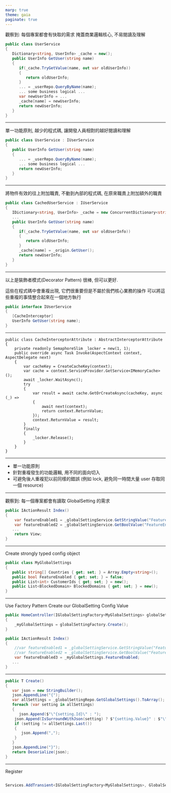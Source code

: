 ```yaml
--- 
marp: true
theme: gaia
paginate: true
---
```

觀察到: 每個專案都會有快取的需求
掩蓋商業邏輯核心, 不易閱讀及理解
```C#
public class UserService
{
   Dictionary<string, UserInfo> _cache = new();
   public UserInfo GetUser(string name)
   {
      if(_cache.TryGetValue(name, out var oldUserInfo))
      {
         return oldUserInfo;
      }
      ... = _userRepo.QueryByName(name);
      ... some business logical ...
      var newUserInfo = ...
      _cache[name] = newUserInfo;
      return newUserInfo;
   }
}
```

---

單一功能原則, 越少的程式碼, 讓開發人員相對的越好閱讀和理解
```C#
public class UserService : IUserService
{
   public UserInfo GetUser(string name)
   {
      ... = _userRepo.QueryByName(name);
      ... some business logical ...
      return newUserInfo;
   }
}
```

---

將物件有效的往上附加職責, 不動到內部的程式碼, 在原來職責上附加額外的職責
```C#
public class CachedUserService : IUserService
{
   IDictionary<string, UserInfo> _cache = new ConcurrentDictionary<string, UserInfo>();
   ...
   public UserInfo GetUser(string name)
   {
      if(_cache.TryGetValue(name, out var oldUserInfo))
      {
         return oldUserInfo;
      }
      _cache[name] = _origin.GetUser();
      return newUserInfo;
   }
}
```


---

以上是裝飾者模式(Decorator Pattern) 很棒, 但可以更好.

這些在程式碼中會重複出現, 
它們很重要但是不屬於我們核心業務的操作
可以將這些重複的事情整合起來在一個地方執行
```C#
public interface IUserService
{
   [CacheInterceptor]
   UserInfo GetUser(string name);
}
```


---

```
public class CacheInterceptorAttribute : AbstractInterceptorAttribute
{
	private readonly SemaphoreSlim _locker = new(1, 1);
	public override async Task Invoke(AspectContext context, AspectDelegate next)
	{
		var cacheKey = CreateCacheKey(context);
		var cache = context.ServiceProvider.GetService<IMemoryCache>();
		await _locker.WaitAsync();
		try
		{
			var result = await cache.GetOrCreateAsync(cacheKey, async (_) =>
			{
				await next(context);
				return context.ReturnValue;
			});
			context.ReturnValue = result;
		}
		finally
		{
			_locker.Release();
		}
	}
}
```


---


* 單一功能原則
* 針對重複發生的功能邏輯, 用不同的面向切入
* 可避免後人重複犯以前同樣的錯誤 (例如 lock, 避免同一時間大量 user 存取同一個 resource)


---

觀察到: 每一個專案都會有讀取 GlobalSetting 的需求
```C#
public IActionResult Index()
{
	var featureEnabled1 = _globalSettingService.GetStringValue("FeatureEnabled") == "true";
	var featureEnabled2 = _globalSettingService.GetBoolValue("FeatureEnabled");
   ...
	return View;
}
```

---

Create strongly typed config object
```C#
public class MyGlobalSettings
{
   public string[] Countries { get; set; } = Array.Empty<string>();
   public bool FeatureEnabled { get; set; } = false;
   public List<int> CustomerIds { get; set; } = new();
   public List<BlockedDomain> BlockedDomains { get; set; } = new();
}
```

---

Use Factory Pattern Create our GlobalSetting Config Value
```C#
public HomeController(IGlobalSettingFactory<MyGlobalSettings> globalSettingFactory)
{
	_myGlobalSettings = globalSettingFactory.Create();
}

public IActionResult Index()
{
	//var featureEnabled1 = _globalSettingService.GetStringValue("FeatureEnabled") == "true";
	//var featureEnabled2 = _globalSettingService.GetBoolValue("FeatureEnabled");
	var featureEnabled3 = _myGlobalSettings.FeatureEnabled;
   ...
}
```

---

```C#
public T Create()
{
   var json = new StringBuilder();
   json.AppendLine("{");
   var allSettings = _globalSettingRepo.GetGlobalSettings().ToArray();
   foreach (var setting in allSettings)
   {
      json.Append($"\"{setting.Id}\" : ");
   	json.Append(IsSurroundWithJson(setting) ? $"{setting.Value}" : $"\"{setting.Value}\"");
   	if (setting != allSettings.Last())
   	{
   	   json.Append(",");
   	}
   }
   json.AppendLine("}");
   return Deserialize(json);
}
```


---

Register
```C#

Services.AddTransient<IGlobalSettingFactory<MyGlobalSettings>, GlobalSettingFactory<MyGlobalSettings>>();

```